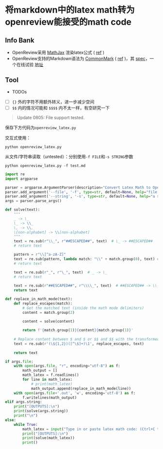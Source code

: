 # 将markdown中的latex math转为openreview能接受的math code

## Info Bank

+ OpenReview采用 [MathJax](https://docs.mathjax.org/en/latest/index.html) 渲染latex公式 ( [ref](https://docs.openreview.net/reference/openreview-tex/openreview-tex-support) )
+ OpenReview支持的Markdown语法为 [CommonMark](https://commonmark.org/help/) ( [ref](https://docs.openreview.net/how-to-guides/submissions-comments-reviews-and-decisions/how-to-add-formatting-to-reviews-or-comments) )，其 [spec](https://spec.commonmark.org/0.29/)，一个在线试验 [地址](https://spec.commonmark.org/dingus/)
 
## Tool

+ TODOs
+ [ ] `{}` 外的字符不用额外转义，进一步减少空间
+ [ ] `$$` 内的情况可能和 `$$$$` 内不太一样，有空研究一下

> Update 0805: File support tested.

保存下方代码为`openreview_latex.py`

交互式使用：
```shell
python openreview_latex.py
```

从文件/字符串读取（untested）：分别使用`-f FILE`和`-s STRING`参数
```shell
python openreview_latex.py -f test.md
```

```python
import re
import argparse

parser = argparse.ArgumentParser(description="Convert Latex Math to Openreview Compatible, default mode is iterative string")
parser.add_argument('--file', '-f', type=str, default=None, help="file containing latex math code")
parser.add_argument('--string', '-s', type=str, default=None, help="a single string containing latex math code wrapped in quotes")
args = parser.parse_args()

def solve(text):
    """
    _ -> \_
    \_ -> \\_
    \, -> \\,
    \[non-alphabet] -> \\[non-alphabet]
    """
    text = re.sub(r"\\_", r"##ESCAPED##", text)  # \_ -> ##ESCAPED##
    # return text

    pattern = r"\\[^a-zA-Z]"
    text = re.sub(pattern, lambda match: "\\" + match.group(0), text) # \, -> \\,
    # return text

    text = re.sub(r"_", r"\_", text)  # _ -> \_
    # return text
    
    text = re.sub(r"##ESCAPED##", r"\\\\_", text)  # ##ESCAPED## -> \\_
    return text

def replace_in_math_mode(text):
    def replace_escapes(match):
        # Get the matched text (inside the math mode delimiters)
        content = match.group(2)
        
        content = solve(content)

        return f'{match.group(1)}{content}{match.group(1)}'
    
    # Replace content between $ and $ or $$ and $$ with the transformed content
    text = re.sub(r'(\${1,2})([^\$]+)\1', replace_escapes, text)
    
    return text

if args.file:
    with open(args.file, "r", encoding="utf-8") as f:
        math_output = []
        math_latex = f.readlines()
        for line in math_latex:
            # print(math_latex)
            math_output.append(replace_in_math_mode(line))
    with open(args.file+'.out', 'w', encoding='utf-8') as f:
        f.writelines(math_output)
elif args.string:
    print("[OUTPUTS]:\n")
    print(solve(args.string))
    print("\n")
else:
    while True:
        math_latex = input("Type in or paste latex math code: (Ctrl+C to exit)\n")
        print("[OUTPUTS]:\n")
        print(solve(math_latex))
        print()
```

